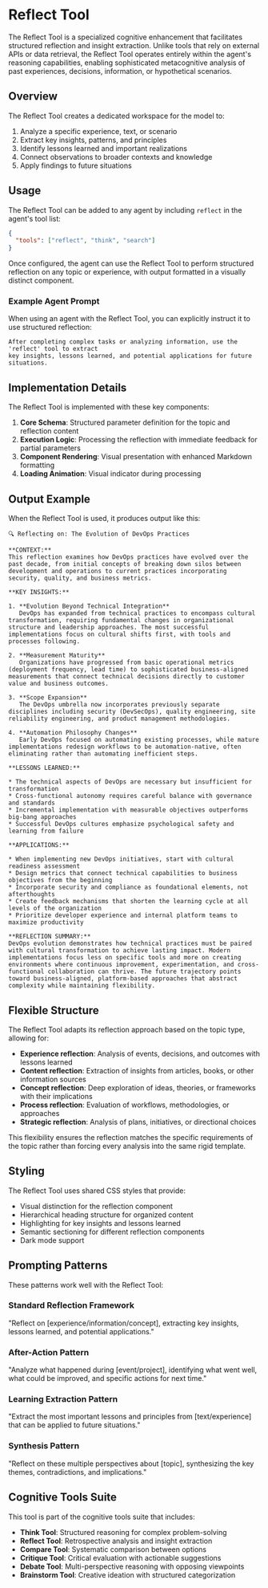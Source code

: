# Reflect Tool

The Reflect Tool is a specialized cognitive enhancement that facilitates structured reflection and insight extraction. Unlike tools that rely on external APIs or data retrieval, the Reflect Tool operates entirely within the agent's reasoning capabilities, enabling sophisticated metacognitive analysis of past experiences, decisions, information, or hypothetical scenarios.

## Overview

The Reflect Tool creates a dedicated workspace for the model to:

1. Analyze a specific experience, text, or scenario
2. Extract key insights, patterns, and principles
3. Identify lessons learned and important realizations
4. Connect observations to broader contexts and knowledge
5. Apply findings to future situations

## Usage

The Reflect Tool can be added to any agent by including `reflect` in the agent's tool list:

```json
{
  "tools": ["reflect", "think", "search"]
}
```

Once configured, the agent can use the Reflect Tool to perform structured reflection on any topic or experience, with output formatted in a visually distinct component.

### Example Agent Prompt

When using an agent with the Reflect Tool, you can explicitly instruct it to use structured reflection:

```
After completing complex tasks or analyzing information, use the 'reflect' tool to extract 
key insights, lessons learned, and potential applications for future situations.
```

## Implementation Details

The Reflect Tool is implemented with these key components:

1. **Core Schema**: Structured parameter definition for the topic and reflection content
2. **Execution Logic**: Processing the reflection with immediate feedback for partial parameters
3. **Component Rendering**: Visual presentation with enhanced Markdown formatting
4. **Loading Animation**: Visual indicator during processing

## Output Example

When the Reflect Tool is used, it produces output like this:

```
🔍 Reflecting on: The Evolution of DevOps Practices

**CONTEXT:**
This reflection examines how DevOps practices have evolved over the past decade, from initial concepts of breaking down silos between development and operations to current practices incorporating security, quality, and business metrics.

**KEY INSIGHTS:**

1. **Evolution Beyond Technical Integration**
   DevOps has expanded from technical practices to encompass cultural transformation, requiring fundamental changes in organizational structure and leadership approaches. The most successful implementations focus on cultural shifts first, with tools and processes following.

2. **Measurement Maturity**
   Organizations have progressed from basic operational metrics (deployment frequency, lead time) to sophisticated business-aligned measurements that connect technical decisions directly to customer value and business outcomes.

3. **Scope Expansion**
   The DevOps umbrella now incorporates previously separate disciplines including security (DevSecOps), quality engineering, site reliability engineering, and product management methodologies.

4. **Automation Philosophy Changes**
   Early DevOps focused on automating existing processes, while mature implementations redesign workflows to be automation-native, often eliminating rather than automating inefficient steps.

**LESSONS LEARNED:**

* The technical aspects of DevOps are necessary but insufficient for transformation
* Cross-functional autonomy requires careful balance with governance and standards
* Incremental implementation with measurable objectives outperforms big-bang approaches
* Successful DevOps cultures emphasize psychological safety and learning from failure

**APPLICATIONS:**

* When implementing new DevOps initiatives, start with cultural readiness assessment
* Design metrics that connect technical capabilities to business objectives from the beginning
* Incorporate security and compliance as foundational elements, not afterthoughts
* Create feedback mechanisms that shorten the learning cycle at all levels of the organization
* Prioritize developer experience and internal platform teams to maximize productivity

**REFLECTION SUMMARY:**
DevOps evolution demonstrates how technical practices must be paired with cultural transformation to achieve lasting impact. Modern implementations focus less on specific tools and more on creating environments where continuous improvement, experimentation, and cross-functional collaboration can thrive. The future trajectory points toward business-aligned, platform-based approaches that abstract complexity while maintaining flexibility.
```

## Flexible Structure

The Reflect Tool adapts its reflection approach based on the topic type, allowing for:

- **Experience reflection**: Analysis of events, decisions, and outcomes with lessons learned
- **Content reflection**: Extraction of insights from articles, books, or other information sources
- **Concept reflection**: Deep exploration of ideas, theories, or frameworks with their implications
- **Process reflection**: Evaluation of workflows, methodologies, or approaches
- **Strategic reflection**: Analysis of plans, initiatives, or directional choices

This flexibility ensures the reflection matches the specific requirements of the topic rather than forcing every analysis into the same rigid template.

## Styling

The Reflect Tool uses shared CSS styles that provide:

- Visual distinction for the reflection component
- Hierarchical heading structure for organized content
- Highlighting for key insights and lessons learned
- Semantic sectioning for different reflection components
- Dark mode support

## Prompting Patterns

These patterns work well with the Reflect Tool:

### Standard Reflection Framework
"Reflect on [experience/information/concept], extracting key insights, lessons learned, and potential applications."

### After-Action Pattern
"Analyze what happened during [event/project], identifying what went well, what could be improved, and specific actions for next time."

### Learning Extraction Pattern
"Extract the most important lessons and principles from [text/experience] that can be applied to future situations."

### Synthesis Pattern
"Reflect on these multiple perspectives about [topic], synthesizing the key themes, contradictions, and implications."

## Cognitive Tools Suite

This tool is part of the cognitive tools suite that includes:

- **Think Tool**: Structured reasoning for complex problem-solving
- **Reflect Tool**: Retrospective analysis and insight extraction
- **Compare Tool**: Systematic comparison between options
- **Critique Tool**: Critical evaluation with actionable suggestions
- **Debate Tool**: Multi-perspective reasoning with opposing viewpoints
- **Brainstorm Tool**: Creative ideation with structured categorization